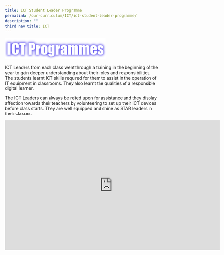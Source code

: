 ```yaml
---
title: ICT Student Leader Programme
permalink: /our-curriculum/ICT/ict-student-leader-programme/
description: ""
third_nav_title: ICT
---
```

<img src="/images/ICTPrg.png" 
     style="width:65%">

ICT Leaders from each class went through a training in the beginning of the year to gain deeper understanding about their roles and responsibilities. The students learnt ICT skills required for them to assist in the operation of IT equipment in classrooms. They also learnt the qualities of a responsible digital learner.

The ICT Leaders can always be relied upon for assistance and they display affection towards their teachers by volunteering to set up their ICT devices before class starts. They are well equipped and shine as STAR leaders in their classes.

<center><iframe allowfullscreen="true" height="422" width="700" frameborder="0" src="https://docs.google.com/presentation/d/e/2PACX-1vSP8zQrCqNVs0gY0jUnXXWmdYLa7xxbdc5a5FCsAzLoPFK-ZC29NYwra-od0XvvASeKRycwKBzN2EPb/embed?start=false&amp;loop=false&amp;delayms=3000"></iframe></center>